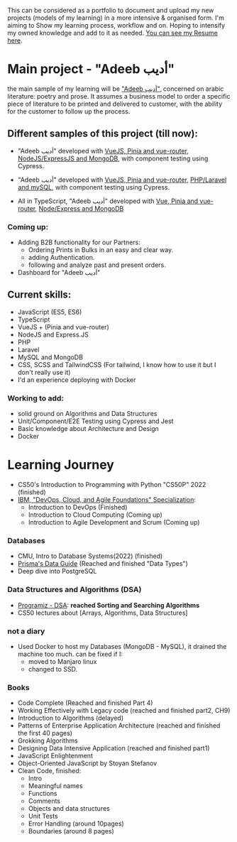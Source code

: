 This can be considered as a portfolio to document and upload my new projects
(models of my learning) in a more intensive & organised form. I'm aiming to Show
my learning process, workflow and on. Hoping to intensify my owned knowledge and
add to it as needed.
[You can see my Resume here](https://github.com/M-Shrief/M-Shrief/blob/main/mohamed-resume.pdf 'check Resume').

# Main project - "Adeeb أديب"

the main sample of my learning will be
["Adeeb أديب"](https://github.com/M-Shrief/M-Shrief/tree/main/adeeb_overview 'check a preview here to download'),
concerned on arabic literature: poetry and prose. It assumes a business model to
order a specific piece of literature to be printed and delivered to customer,
with the ability for the customer to follow up the process.

## Different samples of this project (till now):

- "Adeeb أديب" developed with
  [VueJS, Pinia and vue-router](https://github.com/M-Shrief/Adeeb_VueJS_Node-Express 'github repository for the Front-End'),
  [NodeJS/ExpressJS and MongoDB](https://github.com/M-Shrief/Adeeb_NodeJs 'github repository for the Back-End'),
  with component testing using Cypress.

- "Adeeb أديب" developed with
  [VueJS, Pinia and vue-router](https://github.com/M-Shrief/Adeeb_VueJS_Laravel 'github repository for the Front-End'),
  [PHP/Laravel and mySQL](https://github.com/M-Shrief/Adeeb_Laravel 'github repository for the Back-End'),
  with component testing using Cypress.

- All in TypeScript, "Adeeb أديب" developed with
  [Vue, Pinia and vue-router](https://github.com/M-Shrief/Adeeb_Vue_TS 'github repository for the FrontEnd'),
  [Node/Express and MongoDB](https://github.com/M-Shrief/Adeeb_NodeTS 'github repository for the BackEnd')

### Coming up:

- Adding B2B functionality for our Partners:
  - Ordering Prints in Bulks in an easy and clear way.
  - adding Authentication.
  - following and analyze past and present orders.
- Dashboard for "Adeeb أديب"

## Current skills:

- JavaScript (ES5, ES6)
- TypeScript
- VueJS + (Pinia and vue-router)
- NodeJS and Express.JS
- PHP
- Laravel
- MySQL and MongoDB
- CSS, SCSS and TailwindCSS (For tailwind, I know how to use it but I don't
  really use it)
- I'd an experience deploying with Docker

### Working to add:

- solid ground on Algorithms and Data Structures
- Unit/Component/E2E Testing using Cypress and Jest
- Basic knowledge about Architecture and Design
- Docker

# Learning Journey

- CS50's Introduction to Programming with Python "CS50P" 2022 (finished)
- [IBM, "DevOps, Cloud, and Agile Foundations" Specialization](https://www.coursera.org/specializations/devops-cloud-and-agile-foundations#courses 'Check on Coursera'):
  - Introduction to DevOps (Finished)
  - Introduction to Cloud Computing (Coming up)
  - Introduction to Agile Development and Scrum (Coming up)

### Databases

- CMU, Intro to Database Systems(2022) (finished)
- [Prisma's Data Guide](https://www.prisma.io/dataguide) (Reached and finished
  "Data Types")
- Deep dive into PostgreSQL

### Data Structures and Algorithms (DSA)

- [Programiz - DSA](https://www.programiz.com/dsa): **reached Sorting and
  Searching Algorithms**
- CS50 lectures about [Arrays, Algorithms, Data Structures]

### not a diary

- Used Docker to host my Databases (MongoDB - MySQL), it drained the machine too
  much. can be fixed if I:
  - moved to Manjaro linux
  - changed to SSD.

### Books

- Code Complete (Reached and finished Part 4)
- Working Effectively with Legacy code (reached and finished part2, CH9)
- Introduction to Algorithms (delayed)
- Patterns of Enterprise Application Architecture (reached and finished the
  first 40 pages)
- Grokking Algorithms
- Designing Data Intensive Application (reached and finished part1)
- JavaScript Enlightenment
- Object-Oriented JavaScript by Stoyan Stefanov
- Clean Code, finished:
  - Intro
  - Meaningful names
  - Functions
  - Comments
  - Objects and data structures
  - Unit Tests
  - Error Handling (around 10pages)
  - Boundaries (around 8 pages)
